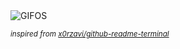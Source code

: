 <div align="justify">
<picture>
    <source media="(prefers-color-scheme: dark)" srcset="https://i.ibb.co/Qk8H5cX/output-gif.gif">
    <source media="(prefers-color-scheme: light)" srcset="https://i.ibb.co/Qk8H5cX/output-gif.gif">
    <img alt="GIFOS" src="https://i.ibb.co/Qk8H5cX/output-gif.gif">
</picture>

<sub><i>inspired from [x0rzavi/github-readme-terminal](https://github.com/x0rzavi/github-readme-terminal)</i></sub>

</div>

<!-- Image deletion URL: https://ibb.co/bFHvf37/c8197b4ec4e3ca599edee1d71a35654a -->